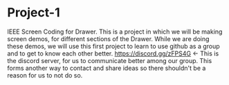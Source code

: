 # Project-1
IEEE Screen Coding for Drawer.
This is a project in which we will be making screen demos, for different sections of the Drawer.
While we are doing these demos, we will use this first project to learn to use github as a group and to get to know each other better.
https://discord.gg/zFPS4G <- This is the discord server, for us to communicate better among our group. This forms another way to contact and share 
ideas so there shouldn't be a reason for us to not do so.
